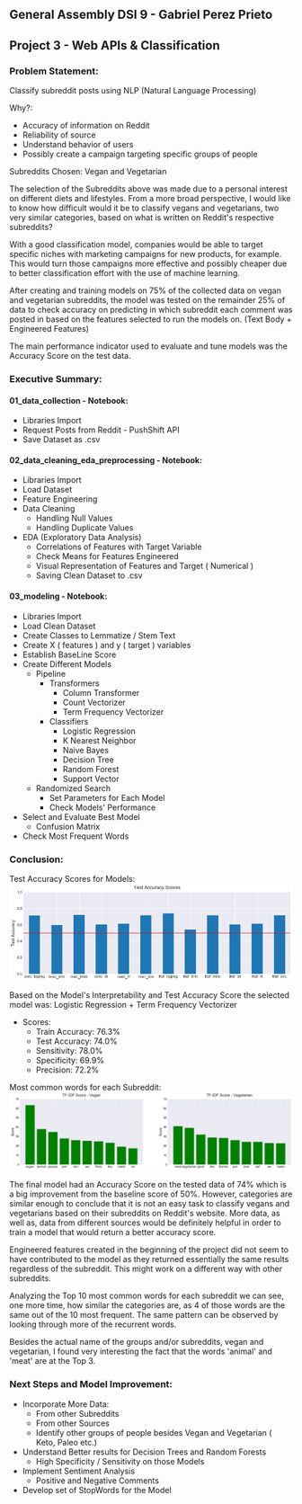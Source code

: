 ## General Assembly DSI 9 - Gabriel Perez Prieto
## Project 3 - Web APIs & Classification

### Problem Statement:
Classify subreddit posts using NLP (Natural Language Processing)

Why?:
- Accuracy of information on Reddit
- Reliability of source
- Understand behavior of users
- Possibly create a campaign targeting specific groups of people

Subreddits Chosen:
Vegan and Vegetarian

The selection of the Subreddits above was made due to a personal interest on different diets and lifestyles.
From a more broad perspective, I would like to know how difficult would it be to classify vegans and vegetarians,
two very similar categories, based on what is written on Reddit's respective subreddits?

With a good classification model, companies would be able to target specific niches with marketing campaigns for new
products, for example. This would turn those campaigns more effective and possibly cheaper due to better classification
effort with the use of machine learning.

After creating and training models on 75% of the collected data on vegan and vegetarian subreddits, the model was tested
on the remainder 25% of data to check accuracy on predicting in which subreddit each comment was posted in based on the
features selected to run the models on. (Text Body + Engineered Features)

The main performance indicator used to evaluate and tune models was the Accuracy Score on the test data.

### Executive Summary:
#### 01_data_collection - Notebook:
- Libraries Import
- Request Posts from Reddit - PushShift API
- Save Dataset as .csv

#### 02_data_cleaning_eda_preprocessing - Notebook:
- Libraries Import
- Load Dataset
- Feature Engineering
- Data Cleaning
  - Handling Null Values
  - Handling Duplicate Values
- EDA (Exploratory Data Analysis)
  - Correlations of Features with Target Variable
  - Check Means for Features Engineered
  - Visual Representation of Features and Target ( Numerical )
  - Saving Clean Dataset to .csv

#### 03_modeling - Notebook:
- Libraries Import
- Load Clean Dataset
- Create Classes to Lemmatize / Stem Text
- Create X ( features ) and y ( target ) variables
- Establish BaseLine Score
- Create Different Models
  - Pipeline
    - Transformers
      - Column Transformer
      - Count Vectorizer
      - Term Frequency Vectorizer
    - Classifiers
      - Logistic Regression
      - K Nearest Neighbor
      - Naive Bayes
      - Decision Tree
      - Random Forest
      - Support Vector
  - Randomized Search
    - Set Parameters for Each Model
    - Check Models' Performance
- Select and Evaluate Best Model
  - Confusion Matrix
- Check Most Frequent Words

### Conclusion:
Test Accuracy Scores for Models:
![Test Accuracy Score for Models](./images/accuracy_scores.png)

Based on the Model's Interpretability and Test Accuracy Score the selected model was:
Logistic Regression + Term Frequency Vectorizer
- Scores:
  - Train Accuracy: 76.3%
  - Test Accuracy: 74.0%
  - Sensitivity: 78.0%
  - Specificity: 69.9%
  - Precision: 72.2%

Most common words for each Subreddit:
![Most Common Words Vegan](./images/words.png)

The final model had an Accuracy Score on the tested data of 74% which is a big improvement from the baseline
score of 50%. However, categories are similar enough to conclude that it is not an easy task to classify vegans and
vegetarians based on their subreddits on Reddit's website. More data, as well as, data from different sources would
be definitely helpful in order to train a model that would return a better accuracy score.

Engineered features created in the beginning of the project did not seem to have contributed to the model as they
returned essentially the same results regardless of the subreddit. This might work on a different way with other subreddits.

Analyzing the Top 10 most common words for each subreddit we can see, one more time, how similar the categories
are, as 4 of those words are the same out of the 10 most frequent. The same pattern can be observed by looking through
more of the recurrent words.

Besides the actual name of the groups and/or subreddits, vegan and vegetarian, I found very interesting the fact that
the words 'animal' and 'meat' are at the Top 3.

### Next Steps and Model Improvement:
- Incorporate More Data:
  - From other Subreddits
  - From other Sources
  - Identify other groups of people besides Vegan and Vegetarian ( Keto, Paleo etc.)
- Understand Better results for Decision Trees and Random Forests
  - High Specificity / Sensitivity on those Models
- Implement Sentiment Analysis
  - Positive and Negative Comments
- Develop set of StopWords for the Model
